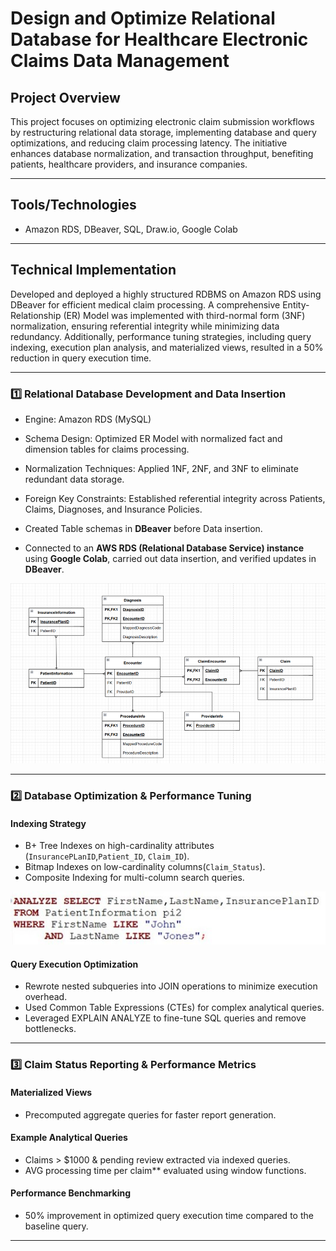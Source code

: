 # **Design and Optimize Relational Database for Healthcare Electronic Claims Data Management**

## **Project Overview**
This project focuses on optimizing electronic claim submission workflows by restructuring relational data storage, implementing database and query optimizations, and reducing claim processing latency. The initiative enhances database normalization, and transaction throughput, benefiting patients, healthcare providers, and insurance companies.

---

## **Tools/Technologies**
- Amazon RDS, DBeaver, SQL, Draw.io, Google Colab

---

## **Technical Implementation**
Developed and deployed a highly structured RDBMS on Amazon RDS using DBeaver for efficient medical claim processing. A comprehensive Entity-Relationship (ER) Model was implemented with third-normal form (3NF) normalization, ensuring referential integrity while minimizing data redundancy. Additionally, performance tuning strategies, including query indexing, execution plan analysis, and materialized views, resulted in a 50% reduction in query execution time.

---

### **1️⃣ Relational Database Development and Data Insertion**
- Engine: Amazon RDS (MySQL)  
- Schema Design: Optimized ER Model with normalized fact and dimension tables for claims processing.  
- Normalization Techniques: Applied 1NF, 2NF, and 3NF to eliminate redundant data storage.  
- Foreign Key Constraints: Established referential integrity across Patients, Claims, Diagnoses, and Insurance Policies.  

- Created Table schemas in **DBeaver** before Data insertion.  
- Connected to an **AWS RDS (Relational Database Service) instance** using **Google Colab**, carried out data insertion, and verified updates in **DBeaver**.

![ERD](https://github.com/LikhithaGuggilla/Data-Management/blob/main/Design_Optimize_Relational_Database_for_Healthcare_Electronic_Claims/Images/ERD.png)  

---

### **2️⃣ Database Optimization & Performance Tuning**
#### **Indexing Strategy**
- B+ Tree Indexes on high-cardinality attributes (`InsurancePLanID`,`Patient_ID`, `Claim_ID`).  
- Bitmap Indexes on low-cardinality columns(`Claim_Status`).  
- Composite Indexing for multi-column search queries.

![Database Optimization](https://github.com/LikhithaGuggilla/Data-Management/blob/main/Design_Optimize_Relational_Database_for_Healthcare_Electronic_Claims/Images/Database%20Optimization.jpg)

#### **Query Execution Optimization**
- Rewrote nested subqueries into JOIN operations to minimize execution overhead.  
- Used Common Table Expressions (CTEs) for complex analytical queries.  
- Leveraged EXPLAIN ANALYZE to fine-tune SQL queries and remove bottlenecks.  

---

### **3️⃣ Claim Status Reporting & Performance Metrics**
#### **Materialized Views**
- Precomputed aggregate queries for faster report generation.  

#### **Example Analytical Queries**
- Claims > $1000 & pending review extracted via indexed queries.  
- AVG processing time per claim** evaluated using window functions.  

#### **Performance Benchmarking**
- 50% improvement in optimized query execution time compared to the baseline query.  

---
 

